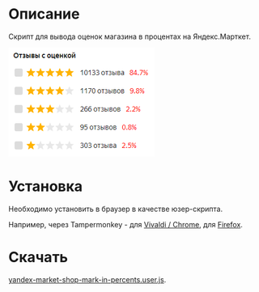 # Описание

Скрипт для вывода оценок магазина в процентах на Яндекс.Марткет.

![image.png](image.png)

# Установка

Необходимо установить в браузер в качестве юзер-скрипта.

Например, через Tampermonkey - для [Vivaldi / Chrome](https://chrome.google.com/webstore/detail/tampermonkey/dhdgffkkebhmkfjojejmpbldmpobfkfo), для [Firefox](https://addons.mozilla.org/en-US/firefox/addon/tampermonkey/).

# Скачать

[yandex-market-shop-mark-in-percents.user.js](https://bitbucket.org/liiws/yandex-market-shop-mark-in-percents/downloads/yandex-market-shop-mark-in-percents.user.js).
